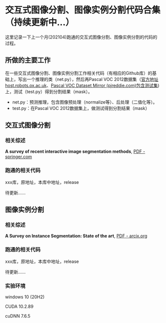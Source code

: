 # 交互式图像分割、图像实例分割代码合集（持续更新中...）

这里记录一下上一个月(202104)跑通的交互式图像分割、图像实例分割的代码的过程。

## 所做的主要工作

在一些交互式图像分割、图像实例分割工作相关代码（有相应的Github库）的基础上，写出一个推理的类（net.py），然后再Pascal VOC 2012数据集（[官方地址 host.robots.ox.ac.uk](http://host.robots.ox.ac.uk/pascal/VOC/voc2012/)、[Pascal VOC Dataset Mirror (pjreddie.com)包含测试集](https://pjreddie.com/projects/pascal-voc-dataset-mirror/))上，测试（test.py）得到分割结果（mask）。

- net.py：预测推理，包含图像预处理（normalize等）、后处理（二值化等）。
- test.py：在Pascal VOC 2012数据集上，做测试得到分割结果（mask）

## 交互式图像分割

### 相关综述

**A survey of recent interactive image segmentation methods**, [PDF - springer.com](https://link.springer.com/content/pdf/10.1007/s41095-020-0177-5.pdf)

### 跑通的相关代码

xxx库，原地址，本库中地址，release

待更新......

## 图像实例分割

### 相关综述

**A Survey on Instance Segmentation: State of the art**, [PDF - arcix.org](https://arxiv.org/pdf/2007.00047)

### 跑通的相关代码

xxx库，原地址，本库中地址，release

待更新......

### 实验环境

windows 10 (20H2)

CUDA 10.2.89

cuDNN 7.6.5
